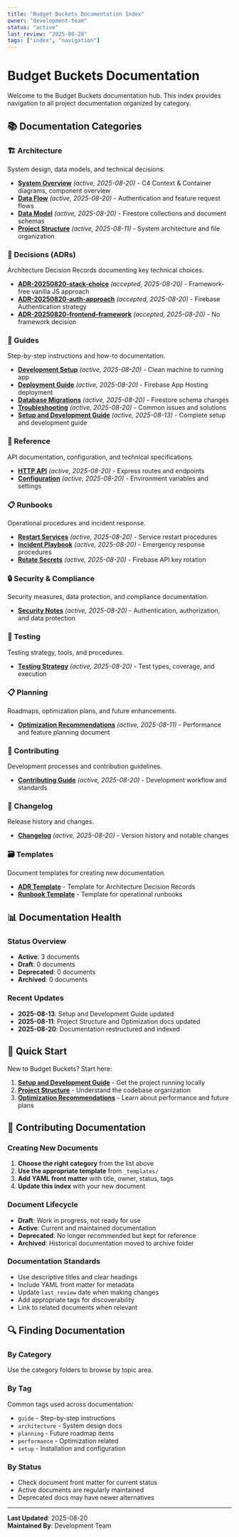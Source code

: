 ```yaml
---
title: "Budget Buckets Documentation Index"
owner: "development-team"
status: "active"
last_review: "2025-08-20"
tags: ["index", "navigation"]
---
```


# Budget Buckets Documentation

Welcome to the Budget Buckets documentation hub. This index provides navigation to all project documentation organized by category.

## 📚 Documentation Categories

### 🏗️ Architecture
System design, data models, and technical decisions.

- **[System Overview](./architecture/system-overview.md)** *(active, 2025-08-20)* - C4 Context & Container diagrams, component overview
- **[Data Flow](./architecture/dataflow.md)** *(active, 2025-08-20)* - Authentication and feature request flows
- **[Data Model](./architecture/data-model.md)** *(active, 2025-08-20)* - Firestore collections and document schemas
- **[Project Structure](./architecture/project-structure.md)** *(active, 2025-08-11)* - System architecture and file organization

### 🎯 Decisions (ADRs)
Architecture Decision Records documenting key technical choices.

- **[ADR-20250820-stack-choice](./decisions/ADR-20250820-stack-choice.md)** *(accepted, 2025-08-20)* - Framework-free vanilla JS approach
- **[ADR-20250820-auth-approach](./decisions/ADR-20250820-auth-approach.md)** *(accepted, 2025-08-20)* - Firebase Authentication strategy
- **[ADR-20250820-frontend-framework](./decisions/ADR-20250820-frontend-framework.md)** *(accepted, 2025-08-20)* - No framework decision

### 📖 Guides
Step-by-step instructions and how-to documentation.

- **[Development Setup](./guides/setup-dev.md)** *(active, 2025-08-20)* - Clean machine to running app
- **[Deployment Guide](./guides/deploy.md)** *(active, 2025-08-20)* - Firebase App Hosting deployment
- **[Database Migrations](./guides/database-migrations.md)** *(active, 2025-08-20)* - Firestore schema changes
- **[Troubleshooting](./guides/troubleshooting.md)** *(active, 2025-08-20)* - Common issues and solutions
- **[Setup and Development Guide](./guides/setup-and-development.md)** *(active, 2025-08-13)* - Complete setup and development guide

### 🔧 Reference
API documentation, configuration, and technical specifications.

- **[HTTP API](./reference/http-api.md)** *(active, 2025-08-20)* - Express routes and endpoints
- **[Configuration](./reference/configuration.md)** *(active, 2025-08-20)* - Environment variables and settings

### 📋 Runbooks
Operational procedures and incident response.

- **[Restart Services](./runbooks/restart-services.md)** *(active, 2025-08-20)* - Service restart procedures
- **[Incident Playbook](./runbooks/incident-playbook.md)** *(active, 2025-08-20)* - Emergency response procedures
- **[Rotate Secrets](./runbooks/rotate-secrets.md)** *(active, 2025-08-20)* - Firebase API key rotation

### 🔒 Security & Compliance
Security measures, data protection, and compliance documentation.

- **[Security Notes](./security/security-notes.md)** *(active, 2025-08-20)* - Authentication, authorization, and data protection

### 🧪 Testing
Testing strategy, tools, and procedures.

- **[Testing Strategy](./testing/testing-strategy.md)** *(active, 2025-08-20)* - Test types, coverage, and execution

### 📋 Planning
Roadmaps, optimization plans, and future enhancements.

- **[Optimization Recommendations](./planning/optimization-recommendations.md)** *(active, 2025-08-11)* - Performance and feature planning document

### 🤝 Contributing
Development processes and contribution guidelines.

- **[Contributing Guide](./contributing.md)** *(active, 2025-08-20)* - Development workflow and standards

### 📝 Changelog
Release history and changes.

- **[Changelog](./changelog.md)** *(active, 2025-08-20)* - Version history and notable changes

### 🗃️ Templates
Document templates for creating new documentation.

- **[ADR Template](./_templates/adr-template.md)** - Template for Architecture Decision Records
- **[Runbook Template](./_templates/runbook-template.md)** - Template for operational runbooks

## 📊 Documentation Health

### Status Overview
- **Active**: 3 documents
- **Draft**: 0 documents  
- **Deprecated**: 0 documents
- **Archived**: 0 documents

### Recent Updates
- **2025-08-13**: Setup and Development Guide updated
- **2025-08-11**: Project Structure and Optimization docs updated
- **2025-08-20**: Documentation restructured and indexed

## 🚀 Quick Start

New to Budget Buckets? Start here:

1. **[Setup and Development Guide](./guides/setup-and-development.md)** - Get the project running locally
2. **[Project Structure](./architecture/project-structure.md)** - Understand the codebase organization  
3. **[Optimization Recommendations](./planning/optimization-recommendations.md)** - Learn about performance and future plans

## 📝 Contributing Documentation

### Creating New Documents

1. **Choose the right category** from the list above
2. **Use the appropriate template** from `_templates/`
3. **Add YAML front matter** with title, owner, status, tags
4. **Update this index** with your new document

### Document Lifecycle

- **Draft**: Work in progress, not ready for use
- **Active**: Current and maintained documentation
- **Deprecated**: No longer recommended but kept for reference
- **Archived**: Historical documentation moved to archive folder

### Documentation Standards

- Use descriptive titles and clear headings
- Include YAML front matter for metadata
- Update `last_review` date when making changes
- Add appropriate tags for discoverability
- Link to related documents when relevant

## 🔍 Finding Documentation

### By Category
Use the category folders to browse by topic area.

### By Tag
Common tags used across documentation:
- `guide` - Step-by-step instructions
- `architecture` - System design docs
- `planning` - Future roadmap items
- `performance` - Optimization related
- `setup` - Installation and configuration

### By Status
- Check document front matter for current status
- Active documents are regularly maintained
- Deprecated docs may have newer alternatives

---

**Last Updated**: 2025-08-20  
**Maintained By**: Development Team